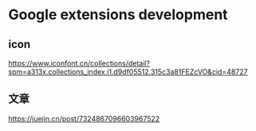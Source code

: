 # Google extensions development

## icon

https://www.iconfont.cn/collections/detail?spm=a313x.collections_index.i1.d9df05512.315c3a81FEZcVO&cid=48727

## 文章

https://juejin.cn/post/7324867096603967522
